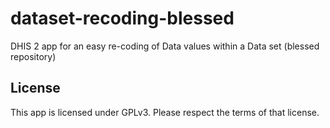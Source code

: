 # dataset-recoding-blessed

DHIS 2 app for an easy re-coding of Data values within a Data set (blessed repository)
 
## License

This app is licensed under GPLv3. Please respect the terms of that license.
